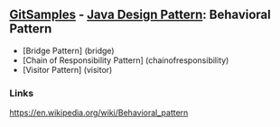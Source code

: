 ## [GitSamples](/../../tree/master) - [Java Design Pattern](/../../tree/java-design-pattern): Behavioral Pattern

* [Bridge Pattern] (bridge)
* [Chain of Responsibility Pattern] (chainofresponsibility)
* [Visitor Pattern] (visitor)

### Links
https://en.wikipedia.org/wiki/Behavioral_pattern
